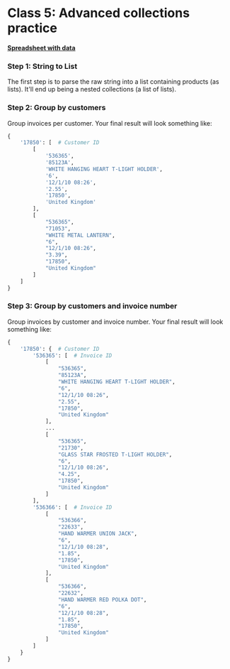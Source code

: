 # Class 5: Advanced collections practice

**[Spreadsheet with data](https://docs.google.com/spreadsheets/d/1WxvM9V_rgHlKLhQ7SEz6J7P0t6Nh9oF7-fBr9EZylGs/edit?usp=sharing)**

### Step 1: String to List

The first step is to parse the raw string into a list containing products (as lists). It'll end up being a nested collections (a list of lists).

### Step 2: Group by customers

Group invoices per customer. Your final result will look something like:

```python
{
    '17850': [  # Customer ID
        [
            '536365',
            '85123A',
            'WHITE HANGING HEART T-LIGHT HOLDER',
            '6',
            '12/1/10 08:26',
            '2.55',
            '17850',
            'United Kingdom'
        ],
        [
            "536365",
            "71053",
            "WHITE METAL LANTERN",
            "6",
            "12/1/10 08:26",
            "3.39",
            "17850",
            "United Kingdom"
        ]
    ]
}
```


### Step 3: Group by customers and invoice number

Group invoices by customer and invoice number. Your final result will look something like:

```python
{
    '17850': {  # Customer ID
        '536365': [  # Invoice ID
            [
                "536365",
                "85123A",
                "WHITE HANGING HEART T-LIGHT HOLDER",
                "6",
                "12/1/10 08:26",
                "2.55",
                "17850",
                "United Kingdom"
            ],
            ...
            [
                "536365",
                "21730",
                "GLASS STAR FROSTED T-LIGHT HOLDER",
                "6",
                "12/1/10 08:26",
                "4.25",
                "17850",
                "United Kingdom"
            ]
        ],
        '536366': [  # Invoice ID
            [
                "536366",
                "22633",
                "HAND WARMER UNION JACK",
                "6",
                "12/1/10 08:28",
                "1.85",
                "17850",
                "United Kingdom"
            ],
            [
                "536366",
                "22632",
                "HAND WARMER RED POLKA DOT",
                "6",
                "12/1/10 08:28",
                "1.85",
                "17850",
                "United Kingdom"
            ]
        ]
    }
}
```

